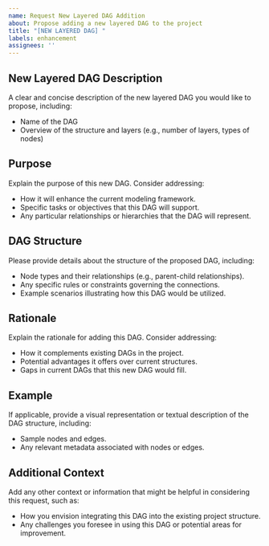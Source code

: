 ```yaml
---
name: Request New Layered DAG Addition
about: Propose adding a new layered DAG to the project
title: "[NEW LAYERED DAG] "
labels: enhancement
assignees: ''
---
```


## New Layered DAG Description

A clear and concise description of the new layered DAG you would like to propose, including:

- Name of the DAG
- Overview of the structure and layers (e.g., number of layers, types of nodes)

## Purpose

Explain the purpose of this new DAG. Consider addressing:

- How it will enhance the current modeling framework.
- Specific tasks or objectives that this DAG will support.
- Any particular relationships or hierarchies that the DAG will represent.

## DAG Structure

Please provide details about the structure of the proposed DAG, including:

- Node types and their relationships (e.g., parent-child relationships).
- Any specific rules or constraints governing the connections.
- Example scenarios illustrating how this DAG would be utilized.

## Rationale

Explain the rationale for adding this DAG. Consider addressing:

- How it complements existing DAGs in the project.
- Potential advantages it offers over current structures.
- Gaps in current DAGs that this new DAG would fill.

## Example

If applicable, provide a visual representation or textual description of the DAG structure, including:

- Sample nodes and edges.
- Any relevant metadata associated with nodes or edges.

## Additional Context

Add any other context or information that might be helpful in considering this request, such as:

- How you envision integrating this DAG into the existing project structure.
- Any challenges you foresee in using this DAG or potential areas for improvement.
